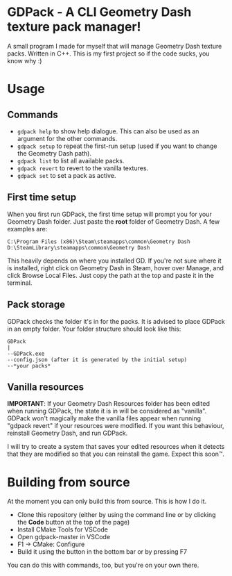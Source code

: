 # GDPack - A CLI Geometry Dash texture pack manager!
A small program I made for myself that will manage Geometry Dash texture packs. Written in C++.
This is my first project so if the code sucks, you know why :)

# Usage
## Commands
 - ```gdpack help``` to show help dialogue. This can also be used as an argument for the other commands.
 - ```gdpack setup``` to repeat the first-run setup (used if you want to change the Geometry Dash path).
 - ```gdpack list``` to list all available packs.
 - ```gdpack revert``` to revert to the vanilla textures.
 - ```gdpack set``` to set a pack as active.
## First time setup
When you first run GDPack, the first time setup will prompt you for your Geometry Dash folder. Just paste the **root** folder of Geometry Dash. A few examples are: 
```
C:\Program Files (x86)\Steam\steamapps\common\Geometry Dash
D:\SteamLibrary\steamapps\common\Geometry Dash
```

This heavily depends on where you installed GD. If you're not sure where it is installed, right click on Geometry Dash in Steam, hover over Manage, and click Browse Local Files. Just copy the path at the top and paste it in the terminal.

## Pack storage
GDPack checks the folder it's in for the packs. It is advised to place GDPack in an empty folder. Your folder structure should look like this: 

```
GDPack
|
--GDPack.exe
--config.json (after it is generated by the initial setup)
--*your packs*
```

## Vanilla resources
**IMPORTANT**: If your Geometry Dash Resources folder has been edited when running GDPack, the state it is in will be considered as "vanilla". GDPack won't magically make the vanilla files appear when running "gdpack revert" if your resources were modified. If you want this behaviour, reinstall Geometry Dash, and run GDPack.

I will try to create a system that saves your edited resources when it detects that they are modified so that you can reinstall the game. Expect this soon™️.

# Building from source
At the moment you can only build this from source. This is how I do it.

- Clone this repository (either by using the command line or by clicking the **Code** button at the top of the page)
- Install CMake Tools for VSCode
- Open gdpack-master in VSCode
- F1 -> CMake: Configure
- Build it using the button in the bottom bar or by pressing F7

You can do this with commands, too, but you're on your own there.